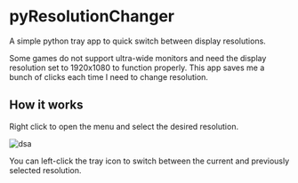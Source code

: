 # pyResolutionChanger
A simple python tray app to quick switch between display resolutions.

Some games do not support ultra-wide monitors and need the display resolution set to 1920x1080 to function properly.
This app saves me a bunch of clicks each time I need to change resolution.

## How it works
Right click to open the menu and select the desired resolution.

![dsa](https://i.imgur.com/TN1Y9mc.png)

You can left-click the tray icon to switch between the current and previously selected resolution.